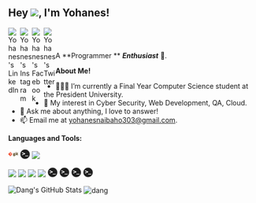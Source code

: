 <h2 title="hehehe"> Hey <img src="https://raw.githubusercontent.com/MartinHeinz/MartinHeinz/master/wave.gif" width="30px">,
 I'm Yohanes!</h2>

<a href="https://www.linkedin.com/in/yohanespratamanaibaho/">
  <img align="left" alt="Yohanes's LinkedIn" width="24px" src="https://cdn.jsdelivr.net/npm/simple-icons@v3/icons/linkedin.svg" />
</a>
<a href="https://www.instagram.com/ypdangg/">
  <img align="left" alt="Yohanes's Instagram" width="24px" src="https://cdn.jsdelivr.net/npm/simple-icons@v3/icons/instagram.svg" />
</a>
<a href="https://www.facebook.com/yohanesnaibaho(https://www.facebook.com/Mr.YOhaN/)">
  <img align="left" alt="Yohanes's Facebook" width="24px" src="https://cdn.jsdelivr.net/npm/simple-icons@v3/icons/facebook.svg" />
</a>
<a href="https://twitter.com/shehatesdang">
  <img align="left" alt="Yohanes's Twitter" width="24px" src="https://cdn.jsdelivr.net/npm/simple-icons@3.13.0/icons/twitter.svg" />
</a>




<br />
<br />

A **Programmer ** ***Enthusiast*** 🚀.
 

**About Me!**

- 👨🏽‍💻 I’m currently a Final Year Computer Science student at the President University.
- 🌱 My interest in Cyber Security, Web Development, QA, Cloud.
- 💬 Ask me about anything, I love to answer!
- 📫 Email me at [yohanesnaibaho303@gmail.com](mailto:yohanesnaibaho303@gmail.com).



**Languages and Tools:**  

<code><img height="20" src="https://raw.githubusercontent.com/github/explore/80688e429a7d4ef2fca1e82350fe8e3517d3494d/topics/git/git.png"></code>
<code><img height="20" src="https://raw.githubusercontent.com/github/explore/80688e429a7d4ef2fca1e82350fe8e3517d3494d/topics/terminal/terminal.png"></code>
<code><img height="20" src="	https://raw.githubusercontent.com/jmnote/z-icons/master/svg/bash.svg"></code>

<code><img height="20" src="https://raw.githubusercontent.com/jmnote/z-icons/master/svg/bootstrap.svg"></code>
<code><img height="20" src="https://raw.githubusercontent.com/jmnote/z-icons/master/svg/java.svg"></code>
<code><img height="20" src="https://raw.githubusercontent.com/jmnote/z-icons/master/svg/javascript.svg"></code>
<code><img height="20" src="https://raw.githubusercontent.com/jmnote/z-icons/master/svg/python.svg"></code>
<code><img height="20" src="https://raw.githubusercontent.com/github/explore/80688e429a7d4ef2fca1e82350fe8e3517d3494d/topics/terminal/terminal.png"></code>
<code><img height="20" src="https://raw.githubusercontent.com/github/explore/80688e429a7d4ef2fca1e82350fe8e3517d3494d/topics/terminal/terminal.png"></code>
<code><img height="20" src="https://raw.githubusercontent.com/github/explore/80688e429a7d4ef2fca1e82350fe8e3517d3494d/topics/terminal/terminal.png"></code>
<code><img height="20" src="https://raw.githubusercontent.com/github/explore/80688e429a7d4ef2fca1e82350fe8e3517d3494d/topics/terminal/terminal.png"></code>



<img src="https://github-readme-stats.vercel.app/api?username=yohanesnaibaho303&show_icons=true&hide_border=true&count_private=true&theme=dark&icon_color=fad000" alt="Dang's GitHub Stats">
<img align="center" src="https://github-readme-streak-stats.herokuapp.com/?user=yohanesnaibaho303&count_private=true&theme=dark" alt="dang" />

